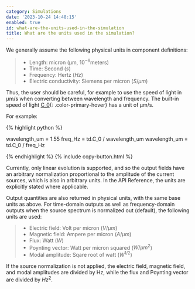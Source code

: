 ```yaml
---
category: Simulations
date: '2023-10-24 14:48:15'
enabled: true
id: what-are-the-units-used-in-the-simulation
title: What are the units used in the simulation?
---
```


We generally assume the following physical units in component definitions:

> * Length: micron (μm, $10^{-6}$​​​ meters)
> * Time: Second ($s$)
> * Frequency: Hertz ($Hz$)
> * Electric conductivity: Siemens per micron ($S/μm$)

Thus, the user should be careful, for example to use the speed of light in μm/s when converting between wavelength and frequency. The built-in speed of light [C\_0](https://docs.flexcompute.com/projects/tidy3d/en/latest/_autosummary/tidy3d.C_0.html#tidy3d.C_0){: .color-primary-hover} has a unit of μm/s.

For example:

<div markdown class="code-snippet">{% highlight python %}

wavelength_um = 1.55
freq_Hz = td.C_0 / wavelength_um
wavelength_um = td.C_0 / freq_Hz

{% endhighlight %}
{% include copy-button.html %}</div>



Currently, only linear evolution is supported, and so the output fields have an arbitrary normalization proportional to the amplitude of the current sources, which is also in arbitrary units. In the API Reference, the units are explicitly stated where applicable.

Output quantities are also returned in physical units, with the same base units as above. For time-domain outputs as well as frequency-domain outputs when the source spectrum is normalized out (default), the following units are used:

> * Electric field: Volt per micron ($V/μm$)
> * Magnetic field: Ampere per micron ($A/μm$)
> * Flux: Watt ($W$)
> * Poynting vector: Watt per micron squared ($W/μm^{2}$​​​​​)
> * Modal amplitude: Sqare root of watt ($W^{1/2}$​​​​​)

If the source normalization is not applied, the electric field, magnetic field, and modal amplitudes are divided by Hz, while the flux and Poynting vector are divided by $Hz^{2}$.
